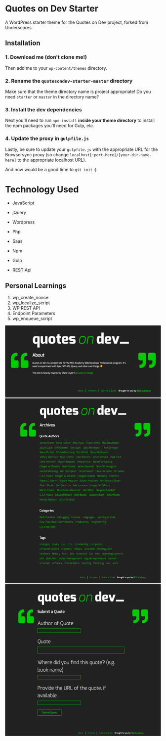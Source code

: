 # Quotes on Dev Starter

A WordPress starter theme for the Quotes on Dev project, forked from Underscores.

## Installation

### 1. Download me (don't clone me!)

Then add me to your `wp-content/themes` directory.

### 2. Rename the `quotesondev-starter-master` directory

Make sure that the theme directory name is project appropriate! Do you need `starter` or `master` in the directory name?

### 3. Install the dev dependencies

Next you'll need to run `npm install` **inside your theme directory** to install the npm packages you'll need for Gulp, etc.

### 4. Update the proxy in `gulpfile.js`

Lastly, be sure to update your `gulpfile.js` with the appropriate URL for the Browsersync proxy (so change `localhost[:port-here]/[your-dir-name-here]` to the appropriate localhost URL).

And now would be a good time to `git init` :)



# Technology Used

* JavaScript

* jQuery

* Wordpress

* Php

* Saas

* Npm

* Gulp

* REST Api 

## Personal Learnings

1. wp_create_nonce
2. wp_localize_script
3. WP REST API 
4. Endpoint Parameters
5.  wp_enqueue_script

![Preview](./themes/quotesondev-starter-theme/images/About.png)
![Preview](./themes/quotesondev-starter-theme/images/archive.png)
![Preview](./themes/quotesondev-starter-theme/images/Submit.png)